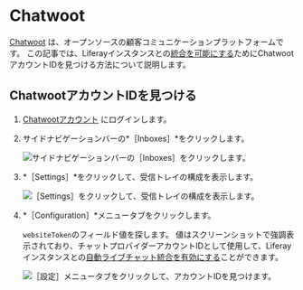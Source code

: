 # Chatwoot

[Chatwoot](https://www.chatwoot.com/) は、オープンソースの顧客コミュニケーションプラットフォームです。 この記事では、Liferayインスタンスとの[統合を可能にする](../enabling-automated-live-chat-systems.md)ためにChatwootアカウントIDを見つける方法について説明します。

## ChatwootアカウントIDを見つける

1. [Chatwootアカウント](https://app.chatwoot.com/app/login) にログインします。

1. サイドナビゲーションバーの*［Inboxes］*をクリックします。

    ![サイドナビゲーションバーの［Inboxes］をクリックします。](./chatwoot/images/01.png)

1. *［Settings］*をクリックして、受信トレイの構成を表示します。

    ![［Settings］をクリックして、受信トレイの構成を表示します。](./chatwoot/images/02.png)

1. *［Configuration］*メニュータブをクリックします。

    `websiteToken`のフィールド値を探します。 値はスクリーンショットで強調表示されており、チャットプロバイダーアカウントIDとして使用して、Liferayインスタンスとの[自動ライブチャット統合を有効にする](../enabling-automated-live-chat-systems.md)ことができます。

    ![［設定］メニュータブをクリックして、アカウントIDを見つけます。](./chatwoot/images/03.png)
